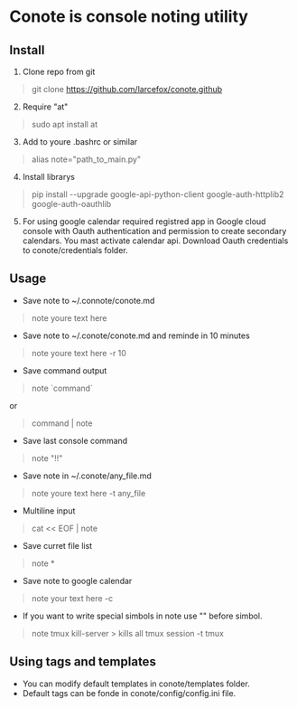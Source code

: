 # Conote is console noting utility

## Install
1. Clone repo from git
> git clone https://github.com/larcefox/conote.github

2. Require "at"
> sudo apt install at

3. Add to youre .bashrc or similar
> alias note="path_to_main.py"

4. Install librarys
>   pip install --upgrade google-api-python-client google-auth-httplib2 google-auth-oauthlib

5. For using google calendar required registred app in 
Google cloud console with Oauth authentication and
permission to create secondary calendars.
You mast activate calendar api.
Download Oauth credentials to conote/credentials folder.


## Usage
- Save note to ~/.connote/conote.md
> note youre text here

- Save note to ~/.conote/conote.md and reminde in 10 minutes
> note youre text here -r 10

- Save command output
> note \`command\`

or

> command | note

- Save last console command
> note "!!"

- Save note in ~/.conote/any_file.md
> note youre text here -t any_file

- Multiline input
> cat << EOF | note

- Save curret file list
> note *

- Save note to google calendar
> note your text here -c

- If you want to write special simbols in note use "\" before simbol.
> note tmux kill-server \> kills all tmux session -t tmux


## Using tags and templates
- You can modify default templates in conote/templates folder.
- Default tags can be fonde in conote/config/config.ini file.
